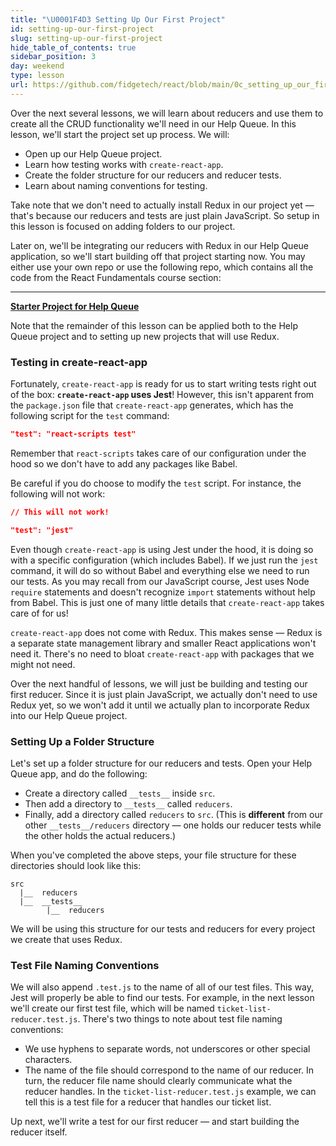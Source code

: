 ```yaml
---
title: "\U0001F4D3 Setting Up Our First Project"
id: setting-up-our-first-project
slug: setting-up-our-first-project
hide_table_of_contents: true
sidebar_position: 3
day: weekend
type: lesson
url: https://github.com/fidgetech/react/blob/main/0c_setting_up_our_first_project.md
---
```


Over the next several lessons, we will learn about reducers and use them to create all the CRUD functionality we'll need in our Help Queue. In this lesson, we'll start the project set up process. We will:

* Open up our Help Queue project.
* Learn how testing works with `create-react-app`.
* Create the folder structure for our reducers and reducer tests.
* Learn about naming conventions for testing.

Take note that we don't need to actually install Redux in our project yet — that's because our reducers and tests are just plain JavaScript. So setup in this lesson is focused on adding folders to our project.

Later on, we'll be integrating our reducers with Redux in our Help Queue application, so we'll start building off that project starting now. You may either use your own repo or use the following repo, which contains all the code from the React Fundamentals course section: 

---
**[<i class="glyphicon glyphicon-folder-open"></i>  Starter Project for Help Queue](https://github.com/epicodus-lessons/react-help-queue-starter-project)**

Note that the remainder of this lesson can be applied both to the Help Queue project and to setting up new projects that will use Redux.

### Testing in create-react-app

Fortunately, `create-react-app` is ready for us to start writing tests right out of the box: **`create-react-app` uses Jest**! However, this isn't apparent from the `package.json` file that `create-react-app` generates, which has the following script for the `test` command:

```json
"test": "react-scripts test"
```

Remember that `react-scripts` takes care of our configuration under the hood so we don't have to add any packages like Babel. 

Be careful if you do choose to modify the `test` script. For instance, the following will not work:

```json
// This will not work!

"test": "jest"
```

Even though `create-react-app` is using Jest under the hood, it is doing so with a specific configuration (which includes Babel). If we just run the `jest` command, it will do so without Babel and everything else we need to run our tests. As you may recall from our JavaScript course, Jest uses Node `require` statements and doesn't recognize `import` statements without help from Babel. This is just one of many little details that `create-react-app` takes care of for us!

`create-react-app` does not come with Redux. This makes sense — Redux is a separate state management library and smaller React applications won't need it. There's no need to bloat `create-react-app` with packages that we might not need.

Over the next handful of lessons, we will just be building and testing our first reducer. Since it is just plain JavaScript, we actually don't need to use Redux yet, so we won't add it until we actually plan to incorporate Redux into our Help Queue project.

### Setting Up a Folder Structure

Let's set up a folder structure for our reducers and tests. Open your Help Queue app, and do the following:

* Create a directory called `__tests__` inside `src`. 
* Then add a directory to `__tests__` called `reducers`.
* Finally, add a directory called `reducers` to `src`. (This is **different** from our other `__tests__/reducers` directory — one holds our reducer tests while the other holds the actual reducers.)

When you've completed the above steps, your file structure for these directories should look like this:

```
src
  |__  reducers
  |__  __tests__
        |__  reducers
```

We will be using this structure for our tests and reducers for every project we create that uses Redux.

### Test File Naming Conventions

We will also append `.test.js` to the name of all of our test files. This way, Jest will properly be able to find our tests. For example, in the next lesson we'll create our first test file, which will be named `ticket-list-reducer.test.js`. There's two things to note about test file naming conventions:

* We use hyphens to separate words, not underscores or other special characters. 
* The name of the file should correspond to the name of our reducer. In turn, the reducer file name should clearly communicate what the reducer handles. In the `ticket-list-reducer.test.js` example, we can tell this is a test file for a reducer that handles our ticket list.

Up next, we'll write a test for our first reducer — and start building the reducer itself.
